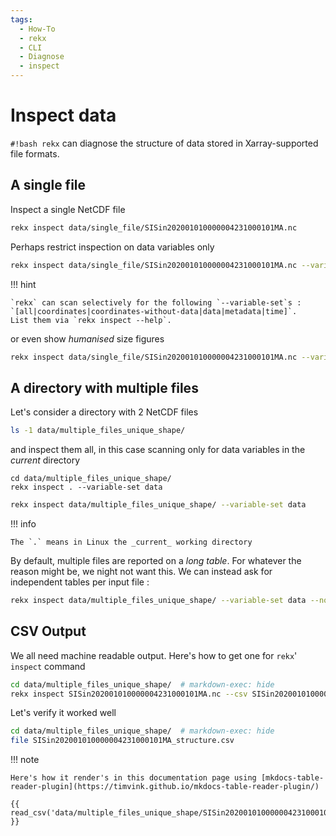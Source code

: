 ```yaml
---
tags:
  - How-To
  - rekx
  - CLI
  - Diagnose
  - inspect
---
```


# Inspect data

`#!bash rekx`
can diagnose the structure of data stored in Xarray-supported file formats.

## A single file

Inspect a single NetCDF file

``` bash exec="true" result="ansi" source="above"
rekx inspect data/single_file/SISin202001010000004231000101MA.nc
```

Perhaps restrict inspection on data variables only

``` bash exec="true" result="ansi" source="above"
rekx inspect data/single_file/SISin202001010000004231000101MA.nc --variable-set data
```

!!! hint

    `rekx` can scan selectively for the following `--variable-set`s :
    `[all|coordinates|coordinates-without-data|data|metadata|time]`.
    List them via `rekx inspect --help`.

or even show _humanised_ size figures

``` bash exec="true" result="ansi" source="above"
rekx inspect data/single_file/SISin202001010000004231000101MA.nc --variable-set data --humanize
```

## A directory with multiple files

Let's consider a directory with 2 NetCDF files

``` bash exec="true" result="ansi" source="above"
ls -1 data/multiple_files_unique_shape/
```

and inspect them all,
in this case scanning only for data variables in the _current_ directory

```{.shell linenums="0"}
cd data/multiple_files_unique_shape/
rekx inspect . --variable-set data
```
``` bash exec="true" result="ansi"
rekx inspect data/multiple_files_unique_shape/ --variable-set data
```

!!! info

    The `.` means in Linux the _current_ working directory

By default,
multiple files are reported on a _long table_.
For whatever the reason might be, we night not want this.
We can instead ask for independent tables per input file :

``` bash exec="true" result="ansi" source="above"
rekx inspect data/multiple_files_unique_shape/ --variable-set data --no-long-table
```

## CSV Output

We all need machine readable output.
Here's how to get one for `rekx`' `inspect` command

``` bash exec="true" result="ansi" source="above"
cd data/multiple_files_unique_shape/  # markdown-exec: hide
rekx inspect SISin202001010000004231000101MA.nc --csv SISin202001010000004231000101MA_structure.csv
```

Let's verify it worked well

``` bash exec="true" result="ansi" source="above"
cd data/multiple_files_unique_shape/  # markdown-exec: hide
file SISin202001010000004231000101MA_structure.csv
```

!!! note

    Here's how it render's in this documentation page using [mkdocs-table-reader-plugin](https://timvink.github.io/mkdocs-table-reader-plugin/)

    {{ read_csv('data/multiple_files_unique_shape/SISin202001010000004231000101MA_structure.csv') }}

